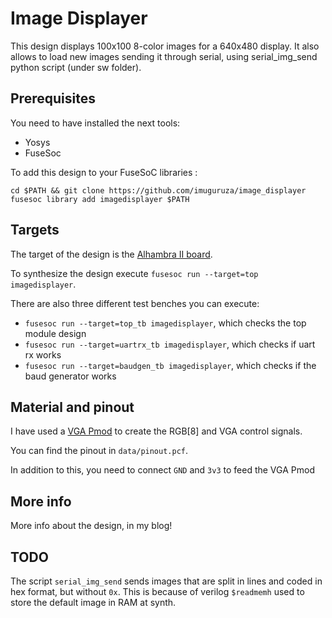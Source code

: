 # Image Displayer

This design displays 100x100 8-color images for a 640x480 display.
It also allows to load new images sending it through serial, using
serial_img_send python script (under sw folder).

## Prerequisites

You need to have installed the next tools:
- Yosys
- FuseSoc

To add this design to your FuseSoC libraries :
```
cd $PATH && git clone https://github.com/imuguruza/image_displayer
fusesoc library add imagedisplayer $PATH
```

## Targets

The target of the design is the [Alhambra II board](https://alhambrabits.com/alhambra/).

To synthesize the design execute `fusesoc run --target=top imagedisplayer`.

There are also three different test benches you can execute:

-  `fusesoc run --target=top_tb imagedisplayer`, which checks the top module design
-  `fusesoc run --target=uartrx_tb imagedisplayer`, which checks if uart rx works
-  `fusesoc run --target=baudgen_tb imagedisplayer`, which checks if the baud generator
    works

## Material and pinout

I have used a [VGA Pmod](https://store.digilentinc.com/pmod-vga-video-graphics-array/) to create the RGB[8] and VGA control signals.

You can find the pinout in `data/pinout.pcf`.

In addition to this, you need to connect `GND` and `3v3` to feed the VGA Pmod

## More info

More info about the design, in my blog!

## TODO

The script `serial_img_send` sends images that are split in lines and coded in hex format, but without `0x`. This is because of verilog `$readmemh` used to store the
default image in RAM at synth.
